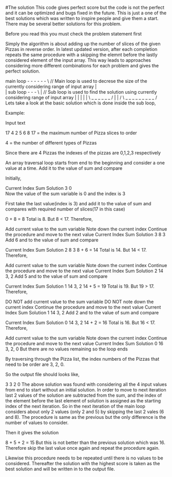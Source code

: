 #The solution
This code gives perfect score but the code is not the perfect and it can be optimized and bugs fixed in the future. This is just a one of the best solutions which was written to inspire people and give them a start. There may be several better solutions for this problem.

Before you read this you must check the problem statement first

Simply the algorithm is about adding up the number of slices of the given Pizzas in reverse order. In latest updated version, after each completion repeats the same procedure with a skipping the elemnt before the lastly considered element of the input array. This way leads to approaches considering more different combinations for each problem and gives the perfect solution.

main loop - - - - - - \             // Main loop is used to decrese the size of the currently considering range of input array
|                      \
|  sub loop - - - \     |           // Sub loop is used to find the solution using currently considering range of input array
|  |               |    |
|   \ _ _ _ _ _ _ /     |
|                      /
 \ _ _ _ _ _ _ _ _ _  /
Lets take a look at the basic solution which is done inside the sub loop,

Example:

Input text

17 4
2 5 6 8
17 = the maximum number of Pizza slices to order

4 = the number of different types of Pizzas

Since there are 4 Pizzas the indexes of the pizzas are 0,1,2,3 respectively

An array traversal loop starts from end to the beginning and consider a one value at a time. Add it to the value of sum and compare

Initially,

Current Index	Sum	Solution
3	0	
Now the value of the sum variable is 0 and the index is 3

First take the last value(index is 3) and add it to the value of sum and compares with required number of slices(17 in this case)

0 + 8 = 8
Total is 8. But 8 < 17. Therefore,

Add current value to the sum variable
Note down the current index
Continue the procedure and move to the next value
Current Index	Sum	Solution
3	8	3
Add 6 and to the value of sum and compare

Current Index	Sum	Solution
2	8	3
8 + 6 = 14
Total is 14. But 14 < 17. Therefore,

Add current value to the sum variable
Note down the current index
Continue the procedure and move to the next value
Current Index	Sum	Solution
2	14	3, 2
Add 5 and to the value of sum and compare

Current Index	Sum	Solution
1	14	3, 2
14 + 5 = 19
Total is 19. But 19 > 17. Therefore,

DO NOT add current value to the sum variable
DO NOT note down the current index
Continue the procedure and move to the next value
Current Index	Sum	Solution
1	14	3, 2
Add 2 and to the value of sum and compare

Current Index	Sum	Solution
0	14	3, 2
14 + 2 = 16
Total is 16. But 16 < 17. Therefore,

Add current value to the sum variable
Note down the current index
Continue the procedure and move to the next value
Current Index	Sum	Solution
0	16	3, 2, 0
But there are no values remaining so the loop ends

By traversing through the Pizza list, the index numbers of the Pizzas that need to be order are 3, 2, 0.

So the output file should looks like,

3
3 2 0
The above solution was found with considering all the 4 input values from end to start without an initial solution. In order to move to next iteration last 2 values of the solution are subtracted from the sum, and the index of the element before the last element of solution is assigned as the starting index of the next iteration. So in the next iteration of the main loop considers about only 2 values (only 2 and 5) by skipping the last 2 vales (6 and 8). The procedure is same as the previous but the only difference is the number of values to consider.

Then it gives the solution

8 + 5 + 2 = 15
But this is not better than the previous solution which was 16. Therefore skip the last value once again and repeat the procedure again.

Likewise this procedure needs to be repeated until there is no values to be considered. Thereafter the solution with the highest score is taken as the best solution and will be written in to the output file.
